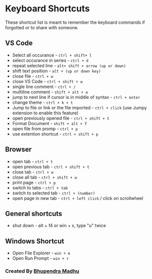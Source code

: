 # Keyboard Shortcuts

These shortcut list is meant to remember the keyboard commands if forgotted or to share with someone.

## VS Code

- Select all occurance - `ctrl + shift+ l`
- select occurance in series - `ctrl + d`
- repeat selected line - `alt+ shift + arrow (up or down)`
- shift text position - `alt + (up or down key)`
- close file - `ctrl + w`
- close VS Code - `ctrl + shift + w`
- single line comment - `ctrl + /`
- multiline comment - `shift + alt + a`
- jump to next line if cursor is in middle of syntax - `ctrl + enter`
- change theme - `ctrl + k + t`
- Jump to file or link or the file imported - `ctrl + click` (use Jumpy extension to enable this feature)
- open previously opened file - `ctrl + shift + t`
- Format Document - `shift + alt + f`
- open file from promp - `ctrl + p`
- use extention shortcut - `ctrl + shift + p`

## Browser

- open tab - `ctrl + t`
- open previous tab - `ctrl + shift + t`
- close tab - `ctrl + w`
- close all tab - `ctrl + shift + w`
- print page - `ctrl + p`
- switch to tabs - `ctrl + tab`
- switch to selected tab - `ctrl + (number)`
- open page in new tab - `ctrl + left click` / click on scrollwheel

## General shortcuts

- shut down - alt + f4 or win + x, type "u" twice

## Windows Shortcut

- Open File Explorer - `win + e`
- Open Run Prompt - `win + r`

### Created By [Bhupendra Madhu](https://www.github.com/bhup4402)

